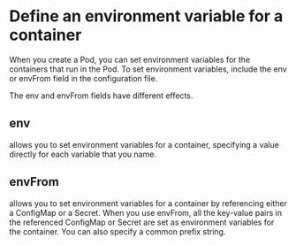 # Define an environment variable for a container
When you create a Pod, you can set environment variables for the containers that run in the Pod. To set environment variables, include the env or envFrom field in the configuration file.

The env and envFrom fields have different effects.


env
---
allows you to set environment variables for a container, specifying a value directly for each variable that you name.


envFrom
---------
allows you to set environment variables for a container by referencing either a ConfigMap or a Secret. When you use envFrom, all the key-value pairs in the referenced ConfigMap or Secret are set as environment variables for the container. You can also specify a common prefix string.